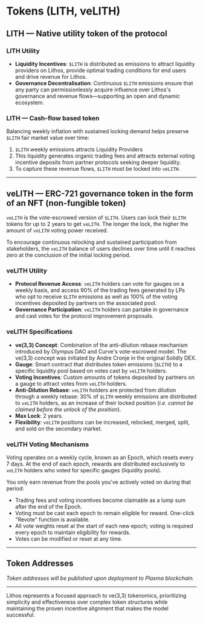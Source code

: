 # Tokens (LITH, veLITH)

## LITH — Native utility token of the protocol

### LITH Utility

* **Liquidity Incentives**: `$LITH` is distributed as emissions to attract liquidity providers on Lithos, provide optimal trading conditions for end users and drive revenue for Lithos.
* **Governance Decentralisation**: Continuous `$LITH` emissions ensure that any party can permissionlessly acquire influence over Lithos's governance and revenue flows—supporting an open and dynamic ecosystem.

### LITH — Cash-flow based token

Balancing weekly inflation with sustained locking demand helps preserve `$LITH` fair market value over time:

1. `$LITH` weekly emissions attracts Liquidity Providers
2. This liquidity generates organic trading fees and attracts external voting incentive deposits from partner protocols seeking deeper liquidity.
3. To capture these revenue flows, `$LITH` must be locked into `veLITH`.

***

## veLITH — ERC-721 governance token in the form of an NFT (non-fungible token)

`veLITH` is the vote-escrowed version of `$LITH`. Users can lock their `$LITH` tokens for up to 2 years to get `veLITH`. The longer the lock, the higher the amount of `veLITH` voting power received.

To encourage continuous relocking and sustained participation from stakeholders, the `veLITH` balance of users declines over time until it reaches zero at the conclusion of the initial locking period.

### veLITH Utility

* **Protocol Revenue Access**: `veLITH` holders can vote for gauges on a weekly basis, and access 90% of the trading fees generated by LPs who opt to receive `$LITH` emissions as well as 100% of the voting incentives deposited by partners on the associated pool.
* **Governance Participation**: `veLITH` holders can partake in governance and cast votes for the protocol improvement proposals.

### veLITH Specifications

* **ve(3,3) Concept**: Combination of the anti-dilution rebase mechanism introduced by Olympus DAO and Curve's vote-escrowed model. The ve(3,3) concept was initiated by Andre Cronje in the original Solidly DEX.
* **Gauge**: Smart contract that distributes token emissions (`$LITH`) to a specific liquidity pool based on votes cast by `veLITH` holders.
* **Voting Incentives**: Custom amounts of tokens deposited by partners on a gauge to attract votes from `veLITH` holders.
* **Anti-Dilution Rebase**: `veLITH` holders are protected from dilution through a weekly rebase: 30% of `$LITH` weekly emissions are distributed to `veLITH` holders, as an increase of their locked position (_i.e. cannot be claimed before the unlock of the position_).
* **Max Lock**: 2 years.
* **Flexibility**: `veLITH` positions can be increased, relocked, merged, split, and sold on the secondary market.

### veLITH Voting Mechanisms

Voting operates on a weekly cycle, known as an Epoch, which resets every 7 days. At the end of each epoch, rewards are distributed exclusively to `veLITH` holders who voted for specific gauges (liquidity pools).

You only earn revenue from the pools you've actively voted on during that period:

* Trading fees and voting incentives become claimable as a lump sum after the end of the Epoch.
* Voting must be cast each epoch to remain eligible for reward. One-click "Revote" function is available.
* All vote weights reset at the start of each new epoch; voting is required every epoch to maintain eligibility for rewards.
* Votes can be modified or reset at any time.

***

## Token Addresses

_Token addresses will be published upon deployment to Plasma blockchain._

***

Lithos represents a focused approach to ve(3,3) tokenomics, prioritizing simplicity and effectiveness over complex token structures while maintaining the proven incentive alignment that makes the model successful.
